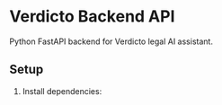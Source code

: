 # Verdicto Backend API

Python FastAPI backend for Verdicto legal AI assistant.

## Setup

1. Install dependencies:
